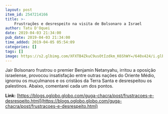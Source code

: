 ```yaml
---
layout: post
item_id: 2547214166
title: >-
    Frustrações e desrespeito na visita de Bolsonaro a Israel
author: Tatu D'Oquei
date: 2019-04-03 21:34:00
pub_date: 2019-04-03 21:34:00
time_added: 2019-04-05 05:54:09
categories: []
tags: []
image: https://s2.glbimg.com/XFXTB4ZkuC9usOtIzdkm_K6ShWY=/640x424/i.glbimg.com/og/ig/infoglobo1/f/original/2019/04/04/ronen-zvulun.jpg
---
```


Jair Bolsonaro frustrou o premier Benjamin Netanyahu, irritou a oposição israelense, provocou insatisfação entre outras nações do Oriente Médio, ignorou os muçulmanos e os cristãos da Terra Santa e desrespeitou os palestinos. Abaixo, comentarei cada um dos pontos.

**Link:** [https://blogs.oglobo.globo.com/guga-chacra/post/frustracoes-e-desrespeito.html](https://blogs.oglobo.globo.com/guga-chacra/post/frustracoes-e-desrespeito.html)

